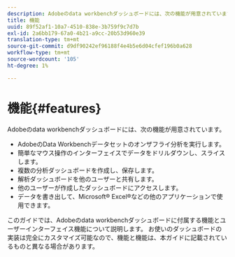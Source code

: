 ```yaml
---
description: Adobeのdata workbenchダッシュボードには、次の機能が用意されています。
title: 機能
uuid: 89f52af1-10a7-4510-838e-3b759f9c7d7b
exl-id: 2a6bb179-67a0-4b21-a9cc-20b53d960e39
translation-type: tm+mt
source-git-commit: d9df90242ef96188f4e4b5e6d04cfef196b0a628
workflow-type: tm+mt
source-wordcount: '105'
ht-degree: 1%

---
```


# 機能{#features}

Adobeのdata workbenchダッシュボードには、次の機能が用意されています。

* AdobeのData Workbenchデータセットのオンザフライ分析を実行します。
* 簡単なマウス操作のインターフェイスでデータをドリルダウンし、スライスします。
* 複数の分析ダッシュボードを作成し、保存します。
* 解析ダッシュボードを他のユーザーと共有します。
* 他のユーザーが作成したダッシュボードにアクセスします。
* データを書き出して、Microsoft® Excel®などの他のアプリケーションで使用できます。

このガイドでは、Adobeのdata workbenchダッシュボードに付属する機能とユーザーインターフェイス機能について説明します。 お使いのダッシュボードの実装は完全にカスタマイズ可能なので、機能と機能は、本ガイドに記載されているものと異なる場合があります。

